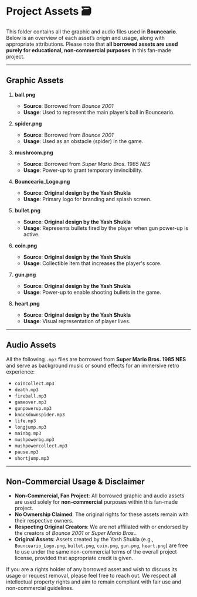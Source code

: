 # Project Assets 🗃️

This folder contains all the graphic and audio files used in **Bounceario**. Below is an overview of each asset’s origin and usage, along with appropriate attributions. Please note that **all borrowed assets are used purely for educational, non-commercial purposes** in this fan-made project.

---

## Graphic Assets

1. **ball.png**  
   - **Source**: Borrowed from *Bounce 2001*  
   - **Usage**: Used to represent the main player’s ball in Bounceario.

2. **spider.png**  
   - **Source**: Borrowed from *Bounce 2001*  
   - **Usage**: Used as an obstacle (spider) in the game.

3. **mushroom.png**  
   - **Source**: Borrowed from *Super Mario Bros. 1985 NES*  
   - **Usage**: Power-up to grant temporary invincibility.

4. **Bounceario_Logo.png**  
   - **Source**: **Original design by the Yash Shukla**  
   - **Usage**: Primary logo for branding and splash screen.

5. **bullet.png**  
   - **Source**: **Original design by the Yash Shukla**  
   - **Usage**: Represents bullets fired by the player when gun power-up is active.

6. **coin.png**  
   - **Source**: **Original design by the Yash Shukla**  
   - **Usage**: Collectible item that increases the player's score.

7. **gun.png**  
   - **Source**: **Original design by the Yash Shukla**  
   - **Usage**: Power-up to enable shooting bullets in the game.

8. **heart.png**  
   - **Source**: **Original design by the Yash Shukla**  
   - **Usage**: Visual representation of player lives.

---

## Audio Assets

All the following `.mp3` files are borrowed from **Super Mario Bros. 1985 NES** and serve as background music or sound effects for an immersive retro experience:

- `coincollect.mp3`  
- `death.mp3`  
- `fireball.mp3`  
- `gameover.mp3`  
- `gunpowerup.mp3`  
- `knockdownspider.mp3`  
- `life.mp3`  
- `longjump.mp3`  
- `mainbg.mp3`  
- `mushpowerbg.mp3`  
- `mushpowercollect.mp3`  
- `pause.mp3`  
- `shortjump.mp3`

---

## Non-Commercial Usage & Disclaimer

- **Non-Commercial, Fan Project**: All borrowed graphic and audio assets are used solely for **non-commercial** purposes within this fan-made project.  
- **No Ownership Claimed**: The original rights for these assets remain with their respective owners.  
- **Respecting Original Creators**: We are not affiliated with or endorsed by the creators of *Bounce 2001* or *Super Mario Bros.*.  
- **Original Assets**: Assets created by the Yash Shukla (e.g., `Bounceario_Logo.png`, `bullet.png`, `coin.png`, `gun.png`, `heart.png`) are free to use under the same non-commercial terms of the overall project license, provided that appropriate credit is given.

If you are a rights holder of any borrowed asset and wish to discuss its usage or request removal, please feel free to reach out. We respect all intellectual property rights and aim to remain compliant with fair use and non-commercial guidelines.
